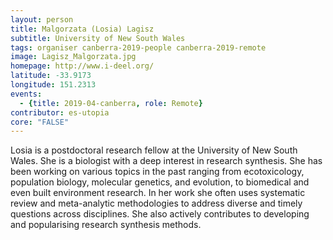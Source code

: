 ```yaml
---
layout: person
title: Malgorzata (Losia) Lagisz
subtitle: University of New South Wales
tags: organiser canberra-2019-people canberra-2019-remote
image: Lagisz_Malgorzata.jpg
homepage: http://www.i-deel.org/
latitude: -33.9173
longitude: 151.2313
events:
  - {title: 2019-04-canberra, role: Remote}
contributor: es-utopia
core: "FALSE"
---
```

Losia is a postdoctoral research fellow at the University of New South Wales. She is a biologist with a deep interest in research synthesis. She has been working on various topics in the past ranging from ecotoxicology, population biology, molecular genetics, and evolution, to biomedical and even built environment research. In her work she often uses systematic review and meta-analytic methodologies to address diverse and timely questions across disciplines. She also actively contributes to developing and popularising research synthesis methods.